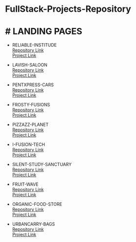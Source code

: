 # **FullStack-Projects-Repository**
# # LANDING PAGES
* RELIABLE-INSTITUDE    
  [Repository Link](https://github.com/yashdatir1999/LANDING-page1-RELIABLE-INSTITUDE)  
  [Project Link](https://yashdatir1999.github.io/RELIABLE-INSTITUDE/)

* LAVISH-SALOON    
  [Repository Link](https://github.com/yashdatir1999/LANDING-page2--LAVISH-SALOON-)  
  [Project Link](https://yashdatir1999.github.io/LANDING-page2--LAVISH-SALOON-/)

* PENTXPRESS-CARS    
  [Repository Link](https://github.com/yashdatir1999/LANDING-page3--PENTXPRESS-CARS-)  
  [Project Link](https://yashdatir1999.github.io/LANDING-page3--PENTXPRESS-CARS-/)

* FROSTY-FUSIONS    
  [Repository Link](https://github.com/yashdatir1999/LANDING-page4--FROSTY-FUSIONS-)  
  [Project Link](https://yashdatir1999.github.io/LANDING-page4--FROSTY-FUSIONS-/)

* PIZZAZZ-PLANET    
  [Repository Link](https://github.com/yashdatir1999/LANDING-page5--PIZZAZZ-PLANET-)  
  [Project Link](https://yashdatir1999.github.io/LANDING-page5--PIZZAZZ-PLANET-/)

* I-FUSION-TECH    
  [Repository Link](https://github.com/yashdatir1999/LANDING-page6--I-FUSION-TECH-)  
  [Project Link](https://yashdatir1999.github.io/LANDING-page6--I-FUSION-TECH-/)

* SILENT-STUDY-SANCTUARY    
  [Repository Link](https://github.com/yashdatir1999/LANDING-page7--SILENT-STUDY-SANCTUARY-)  
  [Project Link](https://yashdatir1999.github.io/LANDING-page7--SILENT-STUDY-SANCTUARY-/)

* FRUIT-WAVE    
  [Repository Link](https://github.com/yashdatir1999/LANDING-page8--FRUIT-WAVE-)  
  [Project Link](https://yashdatir1999.github.io/LANDING-page8--FRUIT-WAVE-/)

* ORGANIC-FOOD-STORE    
  [Repository Link](https://github.com/yashdatir1999/LANDING-page9--ORGANIC-FOOD-STORE-)  
  [Project Link](https://yashdatir1999.github.io/LANDING-page9--ORGANIC-FOOD-STORE-/)

* URBANCARRY-BAGS    
  [Repository Link](https://github.com/yashdatir1999/LANDING-page10--URBANCARRY-BAGS-)  
  [Project Link](https://yashdatir1999.github.io/LANDING-page10--URBANCARRY-BAGS-/)


